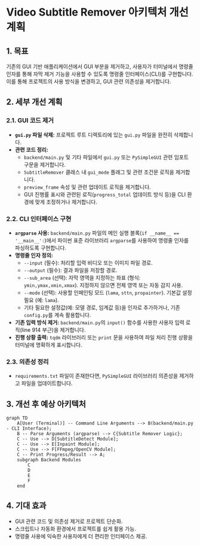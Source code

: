 # Video Subtitle Remover 아키텍처 개선 계획

## 1. 목표

기존의 GUI 기반 애플리케이션에서 GUI 부분을 제거하고, 사용자가 터미널에서 명령줄 인자를 통해 자막 제거 기능을 사용할 수 있도록 명령줄 인터페이스(CLI)를 구현합니다. 이를 통해 프로젝트의 사용 방식을 변경하고, GUI 관련 의존성을 제거합니다.

## 2. 세부 개선 계획

### 2.1. GUI 코드 제거

*   **`gui.py` 파일 삭제:** 프로젝트 루트 디렉토리에 있는 `gui.py` 파일을 완전히 삭제합니다.
*   **관련 코드 정리:**
    *   `backend/main.py` 및 기타 파일에서 `gui.py` 또는 `PySimpleGUI` 관련 임포트 구문을 제거합니다.
    *   `SubtitleRemover` 클래스 내 `gui_mode` 플래그 및 관련 조건문 로직을 제거합니다.
    *   `preview_frame` 속성 및 관련 업데이트 로직을 제거합니다.
    *   GUI 진행률 표시와 관련된 로직(`progress_total` 업데이트 방식 등)을 CLI 환경에 맞게 조정하거나 제거합니다.

### 2.2. CLI 인터페이스 구현

*   **`argparse` 사용:** `backend/main.py` 파일의 메인 실행 블록(`if __name__ == '__main__':`)에서 파이썬 표준 라이브러리 `argparse`를 사용하여 명령줄 인자를 파싱하도록 구현합니다.
*   **명령줄 인자 정의:**
    *   `--input` (필수): 처리할 입력 비디오 또는 이미지 파일 경로.
    *   `--output` (필수): 결과 파일을 저장할 경로.
    *   `--sub_area` (선택): 자막 영역을 지정하는 좌표 (형식: `ymin,ymax,xmin,xmax`). 지정하지 않으면 전체 영역 또는 자동 감지 사용.
    *   `--mode` (선택): 사용할 인페인팅 모드 (`lama`, `sttn`, `propainter`). 기본값 설정 필요 (예: `lama`).
    *   기타 필요한 설정값(예: 모델 경로, 임계값 등)을 인자로 추가하거나, 기존 `config.py`를 계속 활용합니다.
*   **기존 입력 방식 제거:** `backend/main.py`의 `input()` 함수를 사용한 사용자 입력 로직(line 914 부근)을 제거합니다.
*   **진행 상황 출력:** `tqdm` 라이브러리 또는 `print` 문을 사용하여 파일 처리 진행 상황을 터미널에 명확하게 표시합니다.

### 2.3. 의존성 정리

*   `requirements.txt` 파일이 존재한다면, `PySimpleGUI` 라이브러리 의존성을 제거하고 파일을 업데이트합니다.

## 3. 개선 후 예상 아키텍처

```mermaid
graph TD
    A[User (Terminal)] -- Command Line Arguments --> B(backend/main.py - CLI Interface);
    B -- Parse Arguments (argparse) --> C{Subtitle Remover Logic};
    C -- Use --> D[SubtitleDetect Module];
    C -- Use --> E[Inpaint Module];
    C -- Use --> F[FFmpeg/OpenCV Module];
    C -- Print Progress/Result --> A;
    subgraph Backend Modules
        C
        D
        E
        F
    end
```

## 4. 기대 효과

*   GUI 관련 코드 및 의존성 제거로 프로젝트 단순화.
*   스크립트나 자동화 환경에서 프로젝트를 쉽게 활용 가능.
*   명령줄 사용에 익숙한 사용자에게 더 편리한 인터페이스 제공.